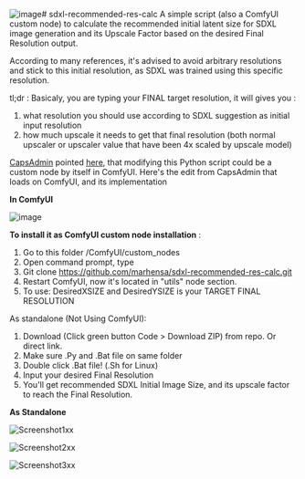 ![image](https://github.com/marhensa/sdxl-recommended-res-calc/assets/816600/a82308ee-d648-4ffd-acb9-7c27bc06307d)# sdxl-recommended-res-calc
A simple script (also a ComfyUI custom node) to calculate the recommended initial latent size for SDXL image generation and its Upscale Factor based on the desired Final Resolution output.

According to many references, it's advised to avoid arbitrary resolutions and stick to this initial resolution, as SDXL was trained using this specific resolution.

tl;dr : Basicaly, you are typing your FINAL target resolution, it will gives you :
1. what resolution you should use according to SDXL suggestion as initial input resolution
2. how much upscale it needs to get that final resolution (both normal upscaler or upscaler value that have been 4x scaled by upscale model)

[CapsAdmin](https://github.com/marhensa/sdxl-recommended-res-calc/issues/1#issue-1837648293) pointed [here](https://www.reddit.com/r/StableDiffusion/comments/15iou69/comment/juvgrqn/?utm_source=reddit&utm_medium=web2x&context=3), that modifying this Python script could be a custom node by itself in ComfyUI. Here's the edit from CapsAdmin that loads on ComfyUI, and its implementation

**In ComfyUI**

![image](https://github.com/marhensa/sdxl-recommended-res-calc/assets/816600/c854e461-84d0-421c-8a41-7309d178ea2d)

**To install it as ComfyUI custom node installation** :
1. Go to this folder /ComfyUI/custom_nodes
2. Open command prompt, type
3. Git clone https://github.com/marhensa/sdxl-recommended-res-calc.git
4. Restart ComfyUI, now it's located in "utils" node section.
5. To use: DesiredXSIZE and DesiredYSIZE is your TARGET FINAL RESOLUTION


As standalone (Not Using ComfyUI):
1. Download (Click green button Code > Download ZIP) from repo. Or direct link.
2. Make sure .Py and .Bat file on same folder
3. Double click .Bat file! (.Sh for Linux)
4. Input your desired Final Resolution
5. You'll get recommended SDXL Initial Image Size, and its upscale factor to reach the Final Resolution.


**As Standalone**

![Screenshot1xx](https://github.com/marhensa/sdxl-recommended-res-calc/assets/816600/9dfebf48-c324-4459-bd8d-009689fc8964)

![Screenshot2xx](https://github.com/marhensa/sdxl-recommended-res-calc/assets/816600/f229e761-ccaa-45ab-aa45-3e004fc2631e)

![Screenshot3xx](https://github.com/marhensa/sdxl-recommended-res-calc/assets/816600/605ec1c0-1ef4-41a3-bb8e-3da39495a0de)
